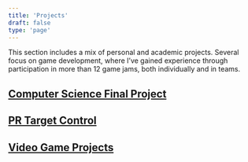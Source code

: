 ```yaml
---
title: 'Projects'
draft: false
type: 'page'
---
```


This section includes a mix of personal and academic projects. Several focus on game development, where I’ve gained experience through participation in more than 12 game jams, both individually and in teams.  

## [Computer Science Final Project](/projects/cs-final-project)  
## [PR Target Control](/projects/pr-target-control)  
## [Video Game Projects](/projects/video-games)  
